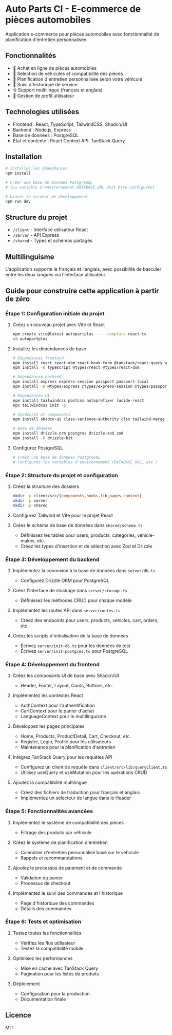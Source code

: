 # Auto Parts CI - E-commerce de pièces automobiles

Application e-commerce pour pièces automobiles avec fonctionnalité de planification d'entretien personnalisée.

## Fonctionnalités

- 🛒 Achat en ligne de pièces automobiles
- 🚗 Sélection de véhicules et compatibilité des pièces
- 🔧 Planification d'entretien personnalisée selon votre véhicule
- 📅 Suivi d'historique de service
- 🌐 Support multilingue (français et anglais)
- 👤 Gestion de profil utilisateur

## Technologies utilisées

- Frontend : React, TypeScript, TailwindCSS, Shadcn/UI
- Backend : Node.js, Express
- Base de données : PostgreSQL
- État et contexte : React Context API, TanStack Query

## Installation

```bash
# Installer les dépendances
npm install

# Créer une base de données PostgreSQL
# (La variable d'environnement DATABASE_URL doit être configurée)

# Lancer le serveur de développement
npm run dev
```

## Structure du projet

- `/client` - Interface utilisateur React
- `/server` - API Express
- `/shared` - Types et schémas partagés

## Multilinguisme

L'application supporte le français et l'anglais, avec possibilité de basculer entre les deux langues via l'interface utilisateur.

## Guide pour construire cette application à partir de zéro

### Étape 1: Configuration initiale du projet

1. Créez un nouveau projet avec Vite et React
   ```bash
   npm create vite@latest autopartplus -- --template react-ts
   cd autopartplus
   ```

2. Installez les dépendances de base
   ```bash
   # Dépendances frontend
   npm install react react-dom react-hook-form @tanstack/react-query wouter
   npm install -D typescript @types/react @types/react-dom

   # Dépendances backend
   npm install express express-session passport passport-local
   npm install -D @types/express @types/express-session @types/passport @types/passport-local

   # Dépendances UI
   npm install tailwindcss postcss autoprefixer lucide-react
   npx tailwindcss init -p
   
   # Shadcn/UI et composants
   npm install shadcn-ui class-variance-authority clsx tailwind-merge
   
   # Base de données
   npm install drizzle-orm postgres drizzle-zod zod
   npm install -D drizzle-kit
   ```

3. Configurez PostgreSQL
   ```bash
   # Créez une base de données PostgreSQL
   # Configurez les variables d'environnement (DATABASE_URL, etc.)
   ```

### Étape 2: Structure du projet et configuration

1. Créez la structure des dossiers
   ```bash
   mkdir -p client/src/{components,hooks,lib,pages,context}
   mkdir -p server
   mkdir -p shared
   ```

2. Configurez Tailwind et Vite pour le projet React

3. Créez le schéma de base de données dans `shared/schema.ts`
   - Définissez les tables pour users, products, categories, vehicle-makes, etc.
   - Créez les types d'insertion et de sélection avec Zod et Drizzle

### Étape 3: Développement du backend

1. Implémentez la connexion à la base de données dans `server/db.ts`
   - Configurez Drizzle ORM pour PostgreSQL

2. Créez l'interface de stockage dans `server/storage.ts`
   - Définissez les méthodes CRUD pour chaque modèle

3. Implémentez les routes API dans `server/routes.ts`
   - Créez des endpoints pour users, products, vehicles, cart, orders, etc.

4. Créez les scripts d'initialisation de la base de données
   - Écrivez `server/init-db.ts` pour les données de test
   - Écrivez `server/init-postgres.ts` pour PostgreSQL

### Étape 4: Développement du frontend

1. Créez les composants UI de base avec Shadcn/UI
   - Header, Footer, Layout, Cards, Buttons, etc.

2. Implémentez les contextes React
   - AuthContext pour l'authentification
   - CartContext pour le panier d'achat
   - LanguageContext pour le multilinguisme

3. Développez les pages principales
   - Home, Products, ProductDetail, Cart, Checkout, etc.
   - Register, Login, Profile pour les utilisateurs
   - Maintenance pour la planification d'entretien

4. Intégrez TanStack Query pour les requêtes API
   - Configurez un client de requête dans `client/src/lib/queryClient.ts`
   - Utilisez useQuery et useMutation pour les opérations CRUD

5. Ajoutez la compatibilité multilingue
   - Créez des fichiers de traduction pour français et anglais
   - Implémentez un sélecteur de langue dans le Header

### Étape 5: Fonctionnalités avancées

1. Implémentez le système de compatibilité des pièces
   - Filtrage des produits par véhicule

2. Créez le système de planification d'entretien
   - Calendrier d'entretien personnalisé basé sur le véhicule
   - Rappels et recommandations

3. Ajoutez le processus de paiement et de commande
   - Validation du panier
   - Processus de checkout

4. Implémentez le suivi des commandes et l'historique
   - Page d'historique des commandes
   - Détails des commandes

### Étape 6: Tests et optimisation

1. Testez toutes les fonctionnalités
   - Vérifiez les flux utilisateur
   - Testez la compatibilité mobile

2. Optimisez les performances
   - Mise en cache avec TanStack Query
   - Pagination pour les listes de produits

3. Déploiement
   - Configuration pour la production
   - Documentation finale

## Licence

MIT